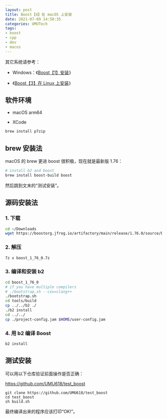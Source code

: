 ```yaml
---
layout: post
title: Boost【4】在 macOS 上安装
date: 2021-07-09 14:58:35
categories: UMUTech
tags:
- boost
- cpp
- dev
- macos
---
```

其它系统请参考：

- Windows：《[Boost【1】安装](/2020/09/11/umutech-boost-1-installation/)》

- 《[Boost【3】在 Linux 上安装](/2021/07/06/umutech-boost-3-installation-on-linux/)》

## 软件环境

- macOS arm64

- XCode

```sh
brew install p7zip
```

## brew 安装法

macOS 的 brew 更进 boost 很积极，现在就是最新版 1.76：

```sh
# install b2 and boost
brew install boost-build boost
```

然后跳到文末的“测试安装”。

## 源码安装法

### 1. 下载

```sh
cd ~/Downloads
wget https://boostorg.jfrog.io/artifactory/main/release/1.76.0/source/boost_1_76_0.7z
```

### 2. 解压

```sh
7z x boost_1_76_0.7z
```

### 3. 编译和安装 b2

```sh
cd boost_1_76_0
# if you have multiple compilers
# ./bootstrap.sh --cxx=clang++
./bootstrap.sh
cd tools/build
cp ../../b2 ./
./b2 install
cd ../../
cp ./project-config.jam $HOME/user-config.jam
```

### 4. 用 b2 编译 Boost

```sh
b2 install
```

## 测试安装

可以用以下仓库验证前面操作是否正确：

<https://github.com/UMU618/test_boost>

```
git clone https://github.com/UMU618/test_boost
cd test_boost
sh build.sh
```

最终编译出来的程序应该打印“OK!”。
